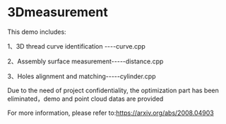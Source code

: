 # 3Dmeasurement

This demo includes:

1、3D thread curve identification   ----curve.cpp

2、Assembly surface measurement-----distance.cpp

3、Holes alignment and matching-----cylinder.cpp

Due to the need of project confidentiality, the optimization part has been eliminated，demo and point cloud datas are provided

For more information, please refer to:https://arxiv.org/abs/2008.04903

